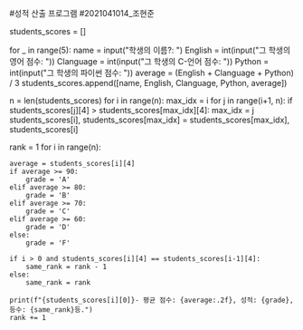 #성적 산출 프로그램
#2021041014_조현준

students_scores = []

for _ in range(5):
    name = input("학생의 이름?: ")
    English = int(input("그 학생의 영어 점수: "))
    Clanguage = int(input("그 학생의 C-언어 점수: "))
    Python = int(input("그 학생의 파이썬 점수: "))
    average = (English + Clanguage + Python) / 3
    students_scores.append([name, English, Clanguage, Python, average])

n = len(students_scores)
for i in range(n):
    max_idx = i
    for j in range(i+1, n):
        if students_scores[j][4] > students_scores[max_idx][4]:
            max_idx = j
    students_scores[i], students_scores[max_idx] = students_scores[max_idx], students_scores[i]

rank = 1
for i in range(n):

    average = students_scores[i][4]
    if average >= 90:
        grade = 'A'
    elif average >= 80:
        grade = 'B'
    elif average >= 70:
        grade = 'C'
    elif average >= 60:
        grade = 'D'
    else:
        grade = 'F'
    
    if i > 0 and students_scores[i][4] == students_scores[i-1][4]:
        same_rank = rank - 1
    else:
        same_rank = rank
    
    print(f"{students_scores[i][0]}- 평균 점수: {average:.2f}, 성적: {grade}, 등수: {same_rank}등.")
    rank += 1   
 
